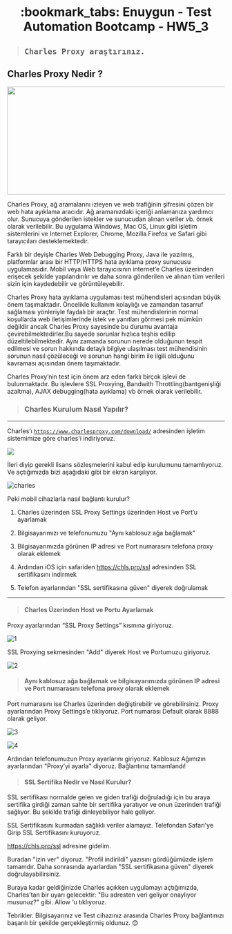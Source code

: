 <h1 align="center"> :bookmark_tabs: Enuygun - Test Automation Bootcamp - HW5_3 </h1>
 

> ##  ```Charles Proxy araştırınız.  ```

**Charles Proxy Nedir ?**
--- 
<p align="center">
  <img src="https://user-images.githubusercontent.com/102550569/182816368-7b41ebf3-7c1a-4b7d-ab2a-51c66421418b.png" width="800" height="250" />
</p>
  
Charles Proxy, ağ aramalarını izleyen ve web trafiğinin şifresini çözen bir web hata ayıklama aracıdır. Ağ aramanızdaki içeriği anlamanıza yardımcı olur. Sunucuya gönderilen istekler ve sunucudan alınan veriler vb. örnek olarak verilebilir. Bu uygulama Windows, Mac OS, Linux gibi işletim sistemlerini ve Internet Explorer, Chrome, Mozilla Firefox ve Safari gibi tarayıcıları desteklemektedir.

Farklı bir deyişle Charles Web Debugging Proxy, Java ile yazılmış, platformlar arası bir HTTP/HTTPS hata ayıklama proxy sunucusu uygulamasıdır. Mobil veya Web tarayıcısının internet’e Charles üzerinden erişecek şekilde yapılandırılır ve daha sonra gönderilen ve alınan tüm verileri sizin için kaydedebilir ve görüntüleyebilir.
 

Charles Proxy hata ayıklama uygulaması test mühendisleri açısından büyük önem taşımaktadır. Öncelikle kullanım kolaylığı ve zamandan tasarruf sağlaması yönleriyle faydalı bir araçtır. 
Test mühendislerinin normal koşullarda web iletişimlerinde istek ve yanıtları görmesi pek mümkün değildir ancak Charles Proxy sayesinde bu durumu avantaja çevirebilmektedirler.Bu sayede sorunlar hızlıca teşhis edilip düzeltilebilmektedir. 
Aynı zamanda sorunun nerede olduğunun tespit edilmesi ve sorun hakkında detaylı bilgiye ulaşılması test mühendisinin sorunun nasıl çözüleceği ve sorunun hangi birim ile ilgili olduğunu kavraması açısından önem taşımaktadır. 

Charles Proxy’nin test için önem arz eden farklı birçok işlevi de bulunmaktadır. Bu işlevlere SSL Proxying, Bandwith Throttling(bantgenişliği azaltma), AJAX debugging(hata ayıklama) vb örnek olarak verilebilir. 


> ### Charles Kurulum Nasıl Yapılır?
---
Charles’ı [```https://www.charlesproxy.com/download/```](https://www.charlesproxy.com/download/) adresinden işletim sistemimize göre charles'i indiriyoruz.
 

<img src="https://user-images.githubusercontent.com/102550569/182930946-628f9a5e-9193-446d-a357-40caeeafbd26.png" /> 


İleri diyip gerekli lisans sözleşmelerini kabul edip kurulumunu tamamlıyoruz. Ve açtığımızda bizi aşağıdaki gibi bir ekran karşılıyor.

![charles](https://user-images.githubusercontent.com/102550569/182931822-f7fd9dc6-cbd2-4c0b-9293-b850e400786b.png)


Peki mobil cihazlarla nasıl bağlantı kurulur? 

1. Charles üzerinden SSL Proxy Settings üzerinden Host ve Port’u ayarlamak

2. Bilgisayarımızı ve telefonumuzu "Aynı kablosuz ağa bağlamak"

3. Bilgisayarımızda görünen IP adresi ve Port numarasını telefona proxy olarak eklemek

4. Ardından iOS için safariden https://chls.pro/ssl adresinden SSL sertifikasını indirmek

5. Telefon ayarlarından "SSL sertifikasına güven" diyerek doğrulamak
---

> #### Charles Üzerinden Host ve Portu Ayarlamak

Proxy ayarlarından “SSL Proxy Settings” kısmına giriyoruz.

![1](https://user-images.githubusercontent.com/102550569/182932619-ffaa35c2-9beb-4008-9f9f-a806f187cce0.png)

SSL Proxying sekmesinden "Add" diyerek Host ve Portumuzu giriyoruz. 

![2](https://user-images.githubusercontent.com/102550569/182932779-5506754f-5687-4c54-9dcc-f3469fd89828.png)

> #### Aynı kablosuz ağa bağlamak ve bilgisayarımızda görünen IP adresi ve Port numarasını telefona proxy olarak eklemek

Port numarasını ise Charles üzerinden değiştirebilir ve görebilirsiniz. Proxy ayarlarından Proxy Settings’e tıklıyoruz. Port numarası Default olarak 8888 olarak geliyor.

![3](https://user-images.githubusercontent.com/102550569/182933668-492c9194-8eba-4ede-959a-11fda3aa5063.png)

![4](https://user-images.githubusercontent.com/102550569/182933751-151634bc-51c1-4729-8ab8-2e0126c323bd.png)
 
Ardından telefonumuzun Proxy ayarlarını giriyoruz. Kablosuz Ağımızın ayarlarından "Proxy’yi ayarla" diyoruz. Bağlantınız tamamlandı!

> #### SSL Sertifika Nedir ve Nasıl Kurulur?

SSL sertifikası normalde gelen ve giden trafiği doğruladığı için bu araya sertifika girdiği zaman sahte bir sertifika yaratıyor ve onun üzerinden trafiği sağlıyor. Bu şekilde trafiği dinleyebiliyor hale geliyor.
 
SSL Sertifikasını kurmadan sağlıklı veriler alamayız. Telefondan Safari'ye Girip SSL Sertifikasını kuruyoruz.

https://chls.pro/ssl adresine gidelim.

Buradan "izin ver" diyoruz. "Profil indirildi" yazısını gördüğümüzde işlem tamamdır. Daha sonrasında ayarlardan "SSL sertifikasına güven" diyerek doğrulayabilirsiniz.


Buraya kadar geldiğinizde Charles açıkken uygulamayı açtığımızda, Charles’tan bir uyarı gelecektir: "Bu adresten veri geliyor onaylıyor musunuz?" gibi. Allow ‘u tıklıyoruz.

Tebrikler. Bilgisayarınız ve Test cihazınız arasında Charles Proxy bağlantınızı başarılı bir şekilde gerçekleştirmiş oldunuz. 😊
